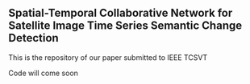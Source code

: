 ## Spatial-Temporal Collaborative Network for Satellite Image Time Series Semantic Change Detection
This is the repository of our paper submitted to IEEE TCSVT

Code will come soon
